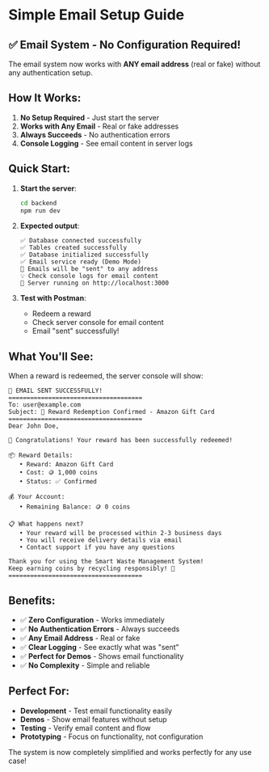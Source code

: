 # Simple Email Setup Guide

## ✅ Email System - No Configuration Required!

The email system now works with **ANY email address** (real or fake) without any authentication setup.

## How It Works:

1. **No Setup Required** - Just start the server
2. **Works with Any Email** - Real or fake addresses
3. **Always Succeeds** - No authentication errors
4. **Console Logging** - See email content in server logs

## Quick Start:

1. **Start the server**:
   ```bash
   cd backend
   npm run dev
   ```

2. **Expected output**:
   ```
   ✅ Database connected successfully
   ✅ Tables created successfully
   ✅ Database initialized successfully
   ✅ Email service ready (Demo Mode)
   📧 Emails will be "sent" to any address
   💡 Check console logs for email content
   🚀 Server running on http://localhost:3000
   ```

3. **Test with Postman**:
   - Redeem a reward
   - Check server console for email content
   - Email "sent" successfully!

## What You'll See:

When a reward is redeemed, the server console will show:

```
📧 EMAIL SENT SUCCESSFULLY!
=====================================
To: user@example.com
Subject: 🎉 Reward Redemption Confirmed - Amazon Gift Card
=====================================
Dear John Doe,

🎉 Congratulations! Your reward has been successfully redeemed!

📦 Reward Details:
   • Reward: Amazon Gift Card
   • Cost: 🪙 1,000 coins
   • Status: ✅ Confirmed

💰 Your Account:
   • Remaining Balance: 🪙 0 coins

📋 What happens next?
   • Your reward will be processed within 2-3 business days
   • You will receive delivery details via email
   • Contact support if you have any questions

Thank you for using the Smart Waste Management System!
Keep earning coins by recycling responsibly! 🌱
=====================================
```

## Benefits:

- ✅ **Zero Configuration** - Works immediately
- ✅ **No Authentication Errors** - Always succeeds
- ✅ **Any Email Address** - Real or fake
- ✅ **Clear Logging** - See exactly what was "sent"
- ✅ **Perfect for Demos** - Shows email functionality
- ✅ **No Complexity** - Simple and reliable

## Perfect For:

- **Development** - Test email functionality easily
- **Demos** - Show email features without setup
- **Testing** - Verify email content and flow
- **Prototyping** - Focus on functionality, not configuration

The system is now completely simplified and works perfectly for any use case!
